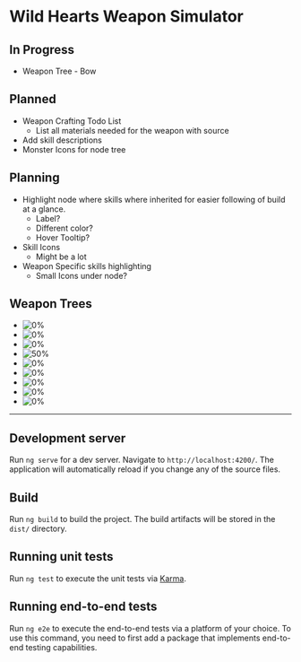 # Wild Hearts Weapon Simulator



## **In Progress**

- Weapon Tree - Bow


## **Planned**

- Weapon Crafting Todo List
	- List all materials needed for the weapon with source
- Add skill descriptions
- Monster Icons for node tree

## **Planning**

- Highlight node where skills where inherited for easier following of build at a glance.
	- Label?
	- Different color?
	- Hover Tooltip?
- Skill Icons
	- Might be a lot
- Weapon Specific skills highlighting
	- Small Icons under node?


## **Weapon Trees**

- ![0%](https://progress-bar.dev/0?title=Katana%20%20%20%20%20%20%20%20%20)
- ![0%](https://progress-bar.dev/0?title=Nodachi%20%20%20%20%20%20%20%20)
- ![0%](https://progress-bar.dev/0?title=Katana%20%20%20%20%20%20%20%20%20)
- ![50%](https://progress-bar.dev/50?title=Bow%20%20%20%20%20%20%20%20%20%20%20%20)
- ![0%](https://progress-bar.dev/0?title=Maul%20%20%20%20%20%20%20%20%20%20%20)
- ![0%](https://progress-bar.dev/0?title=Bladed%20Wasaga%20%20)
- ![0%](https://progress-bar.dev/0?title=Claw%20Blade%20%20%20%20%20)
- ![0%](https://progress-bar.dev/0?title=Karakuri%20Staff%20)
- ![0%](https://progress-bar.dev/0?title=Cannon%20%20%20%20%20%20%20%20%20)

---

## Development server

Run `ng serve` for a dev server. Navigate to `http://localhost:4200/`. The application will automatically reload if you change any of the source files.

## Build

Run `ng build` to build the project. The build artifacts will be stored in the `dist/` directory.

## Running unit tests

Run `ng test` to execute the unit tests via [Karma](https://karma-runner.github.io).

## Running end-to-end tests

Run `ng e2e` to execute the end-to-end tests via a platform of your choice. To use this command, you need to first add a package that implements end-to-end testing capabilities.
